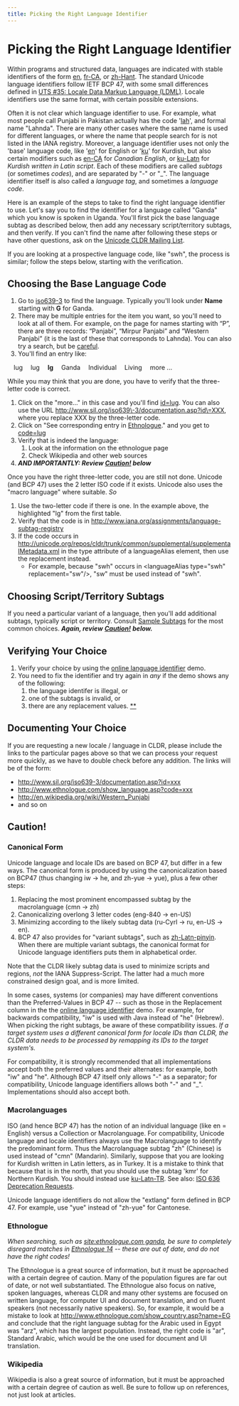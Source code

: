 ```yaml
---
title: Picking the Right Language Identifier
---
```


# Picking the Right Language Identifier

Within programs and structured data, languages are indicated with stable identifiers of the form [en](http://unicode.org/cldr/utility/languageid.jsp?a=en), [fr\-CA](http://unicode.org/cldr/utility/languageid.jsp?a=fr-CA), or [zh\-Hant](http://unicode.org/cldr/utility/languageid.jsp?a=zh-Hant&l=en). The standard Unicode language identifiers follow IETF BCP 47, with some small differences defined in [UTS \#35: Locale Data Markup Language (LDML)](http://www.unicode.org/reports/tr35/). Locale identifiers use the same format, with certain possible extensions.

Often it is not clear which language identifier to use. For example, what most people call Punjabi in Pakistan actually has the code '[lah](http://unicode.org/cldr/utility/languageid.jsp?a=lah)', and formal name "Lahnda". There are many other cases where the same name is used for different languages, or where the name that people search for is not listed in the IANA registry. Moreover, a language identifier uses not only the 'base' language code, like '[en](http://unicode.org/cldr/utility/languageid.jsp?a=en)' for English or '[ku](http://unicode.org/cldr/utility/languageid.jsp?a=ku)' for Kurdish, but also certain modifiers such as [en\-CA](http://unicode.org/cldr/utility/languageid.jsp?a=en-CA) for *Canadian English*, or [ku\-Latn](http://ku-Latn) for *Kurdish written in Latin script*. Each of these modifiers are called *subtags* (or sometimes *codes*), and are separated by "\-" or "\_". The language identifier itself is also called a *language tag*, and sometimes a *language code*.

Here is an example of the steps to take to find the right language identifier to use. Let's say you to find the identifier for a language called "Ganda" which you know is spoken in Uganda. You'll first pick the base language subtag as described below, then add any necessary script/territory subtags, and then verify. If you can't find the name after following these steps or have other questions, ask on the [Unicode CLDR Mailing List](http://www.unicode.org/consortium/distlist.html#cldr_list).

If you are looking at a prospective language code, like "swh", the process is similar; follow the steps below, starting with the verification.

## Choosing the Base Language Code

1. Go to [iso639\-3](http://www-01.sil.org/iso639-3/codes.asp) to find the language. Typically you'll look under **Name** starting with **G** for Ganda.
2. There may be multiple entries for the item you want, so you'll need to look at all of them. For example, on the page for names starting with “P”, there are three records: “Panjabi”, “Mirpur Panjabi” and “Western Panjabi” (it is the last of these that corresponds to Lahnda). You can also try a search, but be [careful](https://cldr.unicode.org/index/cldr-spec/picking-the-right-language-code).
3. You'll find an entry like:

&emsp;lug&emsp; lug&emsp; **lg**&emsp; Ganda&emsp; Individual&emsp; Living&emsp; more ...

While you may think that you are done, you have to verify that the three\-letter code is correct.

1. Click on the "more..." in this case and you'll find [id\=lug](http://www.sil.org/iso639-3/documentation.asp?id=lug). You can also use the URL http://www.sil.org/iso639\-3/documentation.asp?id\=XXX, where you replace XXX by the three\-letter code.
2. Click on "See corresponding entry in [Ethnologue](http://www.ethnologue.com/show_language.asp?code=lug)." and you get to [code\=lug](http://www.ethnologue.com/show_language.asp?code=lug)
3. Verify that is indeed the language:
	1. Look at the information on the ethnologue page
	2. Check Wikipedia and other web sources
4. ***AND IMPORTANTLY: Review [Caution!](https://cldr.unicode.org/index/cldr-spec/picking-the-right-language-code) below***

Once you have the right three\-letter code, you are still not done. Unicode (and BCP 47\) uses the 2 letter ISO code if it exists. Unicode also uses the "macro language" where suitable. *So*

1. Use the two\-letter code if there is one. In the example above, the highlighted "lg" from the first table.
2. Verify that the code is in http://www.iana.org/assignments/language-subtag-registry
3. If the code occurs in http://unicode.org/repos/cldr/trunk/common/supplemental/supplementalMetadata.xml in the type attribute of a languageAlias element, then use the replacement instead.
	- For example, because "swh" occurs in \<languageAlias type\="swh" replacement\="sw"/\>, "sw" must be used instead of "swh".

## Choosing Script/Territory Subtags

If you need a particular variant of a language, then you'll add additional subtags, typically script or territory. Consult [Sample Subtags](http://unicode.org/cldr/utility/sample_subtags.html) for the most common choices. ***Again, review*** [***Caution!***](https://cldr.unicode.org/index/cldr-spec/picking-the-right-language-code) ***below.***

## Verifying Your Choice

1. Verify your choice by using the [online language identifier](http://unicode.org/cldr/utility/languageid.jsp) demo.
2. You need to fix the identifier and try again in *any* if the demo shows any of the following:
	1. the language identifer is illegal, or
	2. one of the subtags is invalid, or
	3. there are any replacement values. [\*\*](https://cldr.unicode.org/index/cldr-spec/picking-the-right-language-code)

## Documenting Your Choice

If you are requesting a new locale / language in CLDR, please include the links to the particular pages above so that we can process your request more quickly, as we have to double check before any addition. The links will be of the form:

- http://www.sil.org/iso639-3/documentation.asp?id=xxx
- http://www.ethnologue.com/show_language.asp?code=xxx
- http://en.wikipedia.org/wiki/Western_Punjabi
- and so on

## Caution!

### Canonical Form

Unicode language and locale IDs are based on BCP 47, but differ in a few ways. The canonical form is produced by using the canonicalization based on BCP47 (thus changing iw → he, and zh\-yue → yue), plus a few other steps:

1. Replacing the most prominent encompassed subtag by the macrolanguage (cmn → zh)
2. Canonicalizing overlong 3 letter codes (eng\-840 → en\-US)
3. Minimizing according to the likely subtag data (ru\-Cyrl → ru, en\-US → en).
4. BCP 47 also provides for "variant subtags", such as [zh\-Latn\-pinyin](http://unicode.org/cldr/utility/languageid.jsp?a=zh-Latn-pinyin). When there are multiple variant subtags, the canonical format for Unicode language identifiers puts them in alphabetical order.

Note that the CLDR likely subtag data is used to minimize scripts and regions, *not* the IANA Suppress\-Script. The latter had a much more constrained design goal, and is more limited.

In some cases, systems (or companies) may have different conventions than the Preferred\-Values in BCP 47 \-\- such as those in the Replacement column in the the [online language identifier](http://unicode.org/cldr/utility/languageid.jsp) demo. For example, for backwards compatibility, "iw" is used with Java instead of "he" (Hebrew). When picking the right subtags, be aware of these compatibility issues. *If a target system uses a different canonical form for locale IDs than CLDR, the CLDR data needs to be processed by remapping its IDs to the target system's.*

For compatibility, it is strongly recommended that all implementations accept both the preferred values and their alternates: for example, both "iw" and "he". Although BCP 47 itself only allows "\-" as a separator; for compatibility, Unicode language identifiers allows both "\-" and "\_". Implementations should also accept both.

### Macrolanguages

ISO (and hence BCP 47\) has the notion of an individual language (like en \= English) versus a Collection or Macrolanguage. For compatibility, Unicode language and locale identifiers always use the Macrolanguage to identify the predominant form. Thus the Macrolanguage subtag "zh" (Chinese) is used instead of "cmn" (Mandarin). Similarly, suppose that you are looking for Kurdish written in Latin letters, as in Turkey. It is a mistake to think that because that is in the north, that you should use the subtag 'kmr' for Northern Kurdish. You should instead use [ku\-Latn\-TR](http://ku-latn/). See also: [ISO 636 Deprecation Requests](https://cldr.unicode.org/development/development-process/design-proposals/iso-636-deprecation-requests-draft).

Unicode language identifiers do not allow the "extlang" form defined in BCP 47\. For example, use "yue" instead of "zh\-yue" for Cantonese.

### Ethnologue

*When searching, such as* [*site:ethnologue.com ganda*](http://www.google.com/search?q=site%3Aethnologue.com+ganda)*, be sure to completely disregard matches in* [*Ethnologue 14*](http://www.ethnologue.com/14/) *\-\- these are out of date, and do not have the right codes!*

The Ethnologue is a great source of information, but it must be approached with a certain degree of caution. Many of the population figures are far out of date, or not well substantiated. The Ethnologue also focus on native, spoken languages, whereas CLDR and many other systems are focused on written language, for computer UI and document translation, and on fluent speakers (not necessarily native speakers). So, for example, it would be a mistake to look at http://www.ethnologue.com/show_country.asp?name=EG and conclude that the right language subtag for the Arabic used in Egypt was "arz", which has the largest population. Instead, the right code is "ar", Standard Arabic, which would be the one used for document and UI translation.

### Wikipedia

Wikipedia is also a great source of information, but it must be approached with a certain degree of caution as well. Be sure to follow up on references, not just look at articles.

